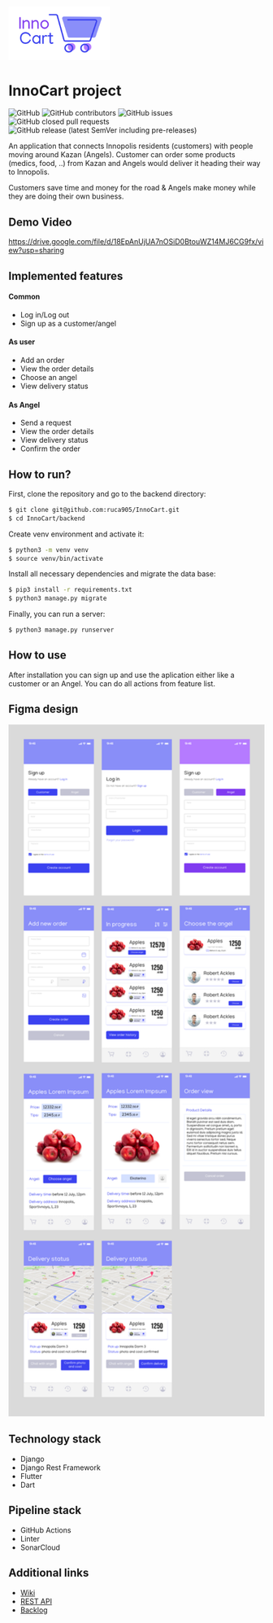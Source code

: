 <img src="https://raw.githubusercontent.com/InnoSWP/InnoCart-04/912ebc85c8e8acee39a292d8a3c35e3cf4368d18/images/Untitled-2%20(2).jpg" width="200">

# InnoCart project 


![GitHub](https://img.shields.io/github/license/InnoSWP/InnoCart-04)
![GitHub contributors](https://img.shields.io/github/contributors/InnoSWP/InnoCart-04)
![GitHub issues](https://img.shields.io/github/issues/InnoSWP/InnoCart-04)
![GitHub closed pull requests](https://img.shields.io/github/issues-pr-closed/InnoSWP/InnoCart-04)
![GitHub release (latest SemVer including pre-releases)](https://img.shields.io/github/v/release/InnoSWP/InnoCart-04?include_prereleases)


An application that connects Innopolis residents (customers) with people moving around Kazan (Angels). Customer can order some products (medics, food, ..) from Kazan and Angels would deliver it heading their way to Innopolis. 

Customers save time and money for the road & Angels make money while they are doing their own business.

## Demo Video

https://drive.google.com/file/d/18EpAnUjUA7nOSiD0BtouWZ14MJ6CG9fx/view?usp=sharing

## Implemented features
#### Common
* Log in/Log out
* Sign up as a customer/angel
#### As user
* Add an order
* View the order details
* Choose an angel
* View delivery status
#### As Angel
* Send a request
* View the order details
* View delivery status
* Confirm the order

## How to run?
First, clone the repository and go to the backend directory:
```bash
$ git clone git@github.com:ruca905/InnoCart.git
$ cd InnoCart/backend
```
Create venv environment and activate it:
```bash
$ python3 -m venv venv
$ source venv/bin/activate
```
Install all necessary dependencies and migrate the data base:
```bash
$ pip3 install -r requirements.txt
$ python3 manage.py migrate
```
Finally, you can run a server:
```bash
$ python3 manage.py runserver
```
## How to use
After installation you can sign up and use the aplication either like a customer or an Angel. You can do all actions from feature list.

## Figma design
<img src="https://raw.githubusercontent.com/InnoSWP/InnoCart-04/master/images/Frame.png" width="600">

## Technology stack
* Django
* Django Rest Framework
* Flutter
* Dart

## Pipeline stack
* GitHub Actions
* Linter
* SonarCloud

## Additional links
* [Wiki](https://github.com/InnoSWP/InnoCart-04/wiki)
* [REST API](https://app.swaggerhub.com/apis/Innopolis-University1/InnoCart/1.0.0-oas3)
* [Backlog](https://github.com/orgs/InnoSWP/projects/17)

